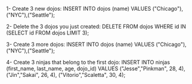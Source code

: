 1- Create 3 new dojos:
INSERT INTO dojos (name) VALUES ("Chicago"),("NYC"),("Seattle");

2- Delete the 3 dojos you just created:
DELETE FROM dojos WHERE id IN (SELECT id FROM dojos LIMIT 3);

3- Create 3 more dojos:
INSERT INTO dojos (name) VALUES ("Chicago"),("NYC"),("Seattle");

4- Create 3 ninjas that belong to the first dojo:
INSERT INTO ninjas (first_name, last_name, age, dojo_id) VALUES ("Jesse","Pinkman", 28, 4), ("Jin","Sakai", 26, 4), ("Vitorio","Scaletta", 30, 4);

